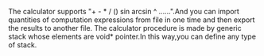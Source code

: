 The calculator supports "+ - * / () sin arcsin ^ ……".And you can import quantities of computation expressions from file in one time and then export the results to another file.
The  calculator procedure is made by generic stack whose elements are void* pointer.In this way,you can define any type of stack.
